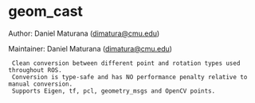 # geom_cast

Author: Daniel Maturana (dimatura@cmu.edu)

Maintainer: Daniel Maturana (dimatura@cmu.edu)


     Clean conversion between different point and rotation types used throughout ROS.
     Conversion is type-safe and has NO performance penalty relative to manual conversion.
     Supports Eigen, tf, pcl, geometry_msgs and OpenCV points.
  
